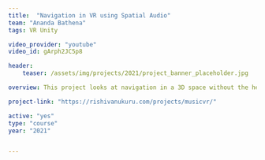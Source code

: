 ```yaml
---
title:  "Navigation in VR using Spatial Audio"
team: "Ananda Bathena"
tags: VR Unity

video_provider: "youtube"
video_id: gArph2JC5p8

header:
    teaser: /assets/img/projects/2021/project_banner_placeholder.jpg

overview: This project looks at navigation in a 3D space without the help of visuals, and using only spatial audio. The mobiel VR game is designed such that one would have to rely on spatial audio cues to move from one point to other and eventually reach a specific desitnation.

project-link: "https://rishivanukuru.com/projects/musicvr/" 

active: "yes"
type: "course"
year: "2021"


---
```

